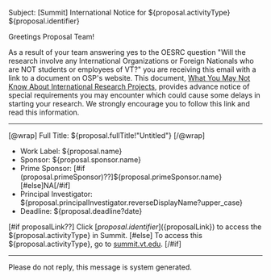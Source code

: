 Subject: [Summit] International Notice for ${proposal.activityType} ${proposal.identifier}

Greetings Proposal Team!

As a result of your team answering yes to the OESRC question "Will the research involve any International Organizations or Foreign Nationals who are NOT students or employees of VT?" you are receiving this email with a link to a document on OSP's website.  This document, [What You May Not Know About International Research Projects](https://www.research.vt.edu/osp/files/special-issues-international-projects.docx), provides advance notice of special requirements you may encounter which could cause some delays in starting your research.  We strongly encourage you to follow this link and read this information.

------------------------------------------------------------------------

[@wrap]
Full Title: ${proposal.fullTitle!"Untitled"}
[/@wrap]

* Work Label: ${proposal.name}
* Sponsor: ${proposal.sponsor.name}
* Prime Sponsor: [#if (proposal.primeSponsor)??]${proposal.primeSponsor.name}[#else]NA[/#if]
* Principal Investigator: ${proposal.principalInvestigator.reverseDisplayName?upper_case}
* Deadline: ${proposal.deadline?date}

[#if proposalLink??]
Click [${proposal.identifier}](${proposalLink}) to access the ${proposal.activityType} in Summit.
[#else]
To access this ${proposal.activityType}, go to [summit.vt.edu](http://summit.vt.edu).
[/#if]

------------------------------------------------------------------------
Please do not reply, this message is system generated.
